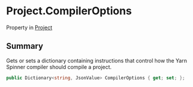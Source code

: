 # Project.CompilerOptions

Property in [Project](/docs/api/csharp/yarn.compiler.project.md)

## Summary


Gets or sets a dictionary containing instructions that control how
the Yarn Spinner compiler should compile a project.


```csharp
public Dictionary<string, JsonValue> CompilerOptions { get; set; };
```

